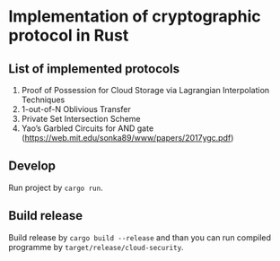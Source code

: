 # Implementation of cryptographic protocol in Rust

## List of implemented protocols

1. Proof of Possession for Cloud Storage via Lagrangian Interpolation Techniques
2. 1-out-of-N Oblivious Transfer
3. Private Set Intersection Scheme
4. Yao’s Garbled Circuits for AND gate (https://web.mit.edu/sonka89/www/papers/2017ygc.pdf)

## Develop

Run project by `cargo run`.

## Build release

Build release by `cargo build --release` and than you can run compiled programme by `target/release/cloud-security`.
